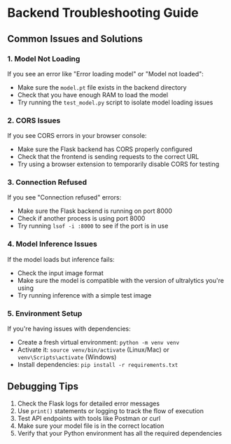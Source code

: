 # Backend Troubleshooting Guide

## Common Issues and Solutions

### 1. Model Not Loading

If you see an error like "Error loading model" or "Model not loaded":

- Make sure the `model.pt` file exists in the backend directory
- Check that you have enough RAM to load the model
- Try running the `test_model.py` script to isolate model loading issues

### 2. CORS Issues

If you see CORS errors in your browser console:

- Make sure the Flask backend has CORS properly configured
- Check that the frontend is sending requests to the correct URL
- Try using a browser extension to temporarily disable CORS for testing

### 3. Connection Refused

If you see "Connection refused" errors:

- Make sure the Flask backend is running on port 8000
- Check if another process is using port 8000
- Try running `lsof -i :8000` to see if the port is in use

### 4. Model Inference Issues

If the model loads but inference fails:

- Check the input image format
- Make sure the model is compatible with the version of ultralytics you're using
- Try running inference with a simple test image

### 5. Environment Setup

If you're having issues with dependencies:

- Create a fresh virtual environment: `python -m venv venv`
- Activate it: `source venv/bin/activate` (Linux/Mac) or `venv\Scripts\activate` (Windows)
- Install dependencies: `pip install -r requirements.txt`

## Debugging Tips

1. Check the Flask logs for detailed error messages
2. Use `print()` statements or logging to track the flow of execution
3. Test API endpoints with tools like Postman or curl
4. Make sure your model file is in the correct location
5. Verify that your Python environment has all the required dependencies
